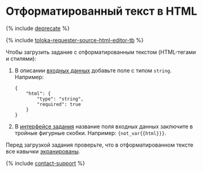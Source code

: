 # Отформатированный текст в HTML

{% include [deprecate](../../../_includes/deprecate.md) %}

{% include [toloka-requester-source-html-editor-tb](../../_includes/toloka-requester-source/id-toloka-requester-source/html-editor-tb.md) %}

Чтобы загрузить задание с отформатированным текстом (HTML-тегами и стилями):

1. В описании [входных данных](../incoming.md) добавьте поле с типом `string`. Например:

    ```plaintext
    {
        "html": {
            "type": "string",
            "required": true
        }
    }
    ```

1. В [интерфейсе задания](../spec.md) название поля входных данных заключите в тройные фигурные скобки. Например: `{not_var{{html}}}`.

Перед загрузкой задания проверьте, что в отформатированном тексте все кавычки [экранированы](../pool_csv.md#string).

{% include [contact-support](../../_includes/contact-support-help.md) %}